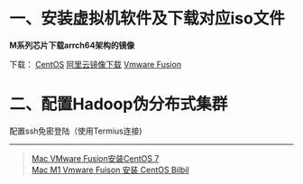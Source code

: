 # 一、安装虚拟机软件及下载对应iso文件
<p><Strong>M系列芯片下载arrch64架构的镜像</Strong></p>

<p>下载：
<a href='https://www.centos.org/download/'>CentOS</a>
<a href='https://mirrors.aliyun.com/centos-stream/9-stream/BaseOS/x86_64/iso/CentOS-Stream-9-latest-x86_64-dvd1.iso'>阿里云镜像下载</a>
<a href='https://sysin.org/blog/vmware-fusion-13/'>Vmware Fusion</a>
</p>

# 二、配置Hadoop伪分布式集群
<p>配置ssh免密登陆（使用Termius连接)</p>



---
>[Mac VMware Fusion安装CentOS 7](https://blog.csdn.net/vbirdbest/article/details/107375067)  
>[Mac M1 Vmware Fuison 安装 CentOS Bilbil](https://www.bilibili.com/video/BV1XW4y1y7zv?vd_source=afbdaebbd5c69c97785bec729004fceb) 

